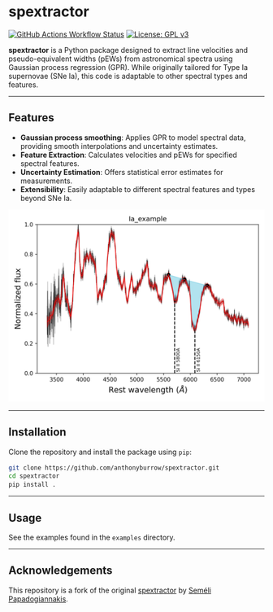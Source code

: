 # spextractor

[![GitHub Actions Workflow Status](https://img.shields.io/github/actions/workflow/status/anthonyburrow/spextractor/run_pytest.yml)](https://github.com/anthonyburrow/spextractor/actions/workflows/run_pytest.yml)
[![License: GPL v3](https://img.shields.io/badge/License-GPLv3-blue.svg)](LICENSE)

**spextractor** is a Python package designed to extract line velocities and
pseudo-equivalent widths (pEWs) from astronomical spectra using Gaussian
process regression (GPR). While originally tailored for Type Ia supernovae (SNe
Ia), this code is adaptable to other spectral types and features.

---

## Features

- **Gaussian process smoothing**: Applies GPR to model spectral data, providing smooth interpolations and uncertainty estimates.
- **Feature Extraction**: Calculates velocities and pEWs for specified spectral features.
- **Uncertainty Estimation**: Offers statistical error estimates for measurements.
- **Extensibility**: Easily adaptable to different spectral features and types beyond SNe Ia.

![Example Type Ia Spectrum](example/Ia_example.png)

---

## Installation

Clone the repository and install the package using `pip`:

```bash
git clone https://github.com/anthonyburrow/spextractor.git
cd spextractor
pip install .
```

---

## Usage

See the examples found in the `examples` directory.

---

## Acknowledgements

This repository is a fork of the original
[spextractor](https://github.com/astrobarn/spextractor) by
[Seméli Papadogiannakis](https://github.com/astrobarn).
